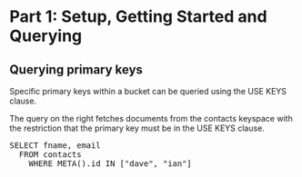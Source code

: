 # Part 1: Setup, Getting Started and Querying

## Querying primary keys

Specific primary keys within a bucket can be queried using the USE KEYS clause.

The query on the right fetches documents from the contacts keyspace with the restriction that the primary key must 
be in the USE KEYS clause.

<pre id="example">
SELECT fname, email
  FROM contacts
    WHERE META().id IN ["dave", "ian"]

</pre>
